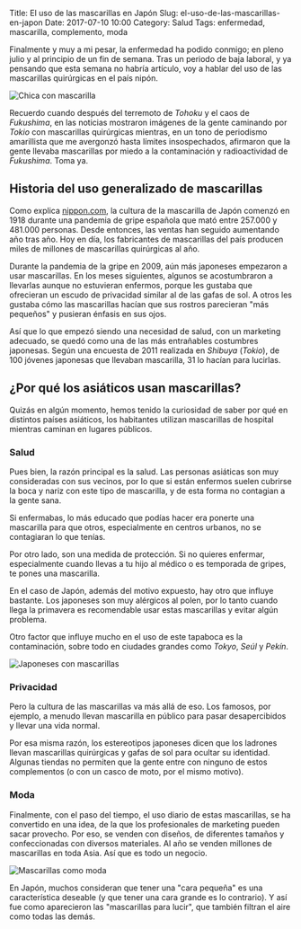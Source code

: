 Title: El uso de las mascarillas en Japón
Slug: el-uso-de-las-mascarillas-en-japon
Date: 2017-07-10 10:00
Category: Salud
Tags: enfermedad, mascarilla, complemento, moda



Finalmente y muy a mi pesar, la enfermedad ha podido conmigo; en pleno julio y al principio de un fin de semana. Tras un periodo de baja laboral, y ya pensando que esta semana no habría artículo, voy a hablar del uso de las mascarillas quirúrgicas en el país nipón.

![Chica con mascarilla]({filename}/images/chica-con-mascarilla.jpg)

Recuerdo cuando después del terremoto de *Tohoku* y el caos de *Fukushima*, en las noticias mostraron imágenes de la gente caminando por *Tokio* con mascarillas quirúrgicas mientras, en un tono de periodismo amarillista que me avergonzó hasta límites insospechados, afirmaron que la gente llevaba mascarillas por miedo a la contaminación y radioactividad de *Fukushima*. Toma ya.

## Historia del uso generalizado de mascarillas

Como explica [nippon.com](http://www.nippon.com/es/features/jg00084/), la cultura de la mascarilla de Japón comenzó en 1918 durante una pandemia de gripe española que mató entre 257.000 y 481.000 personas. Desde entonces, las ventas han seguido aumentando año tras año. Hoy en día, los fabricantes de mascarillas del país producen miles de millones de mascarillas quirúrgicas al año.

Durante la pandemia de la gripe en 2009, aún más japoneses empezaron a usar mascarillas. En los meses siguientes, algunos se acostumbraron a llevarlas aunque no estuvieran enfermos, porque les gustaba que ofrecieran un escudo de privacidad similar al de las gafas de sol. A otros les gustaba cómo las mascarillas hacían que sus rostros parecieran "más pequeños" y pusieran énfasis en sus ojos.

Así que lo que empezó siendo una necesidad de salud, con un marketing adecuado, se quedó como una de las más entrañables costumbres japonesas. Según una encuesta de 2011 realizada en *Shibuya* (*Tokio*), de 100 jóvenes japonesas que llevaban mascarilla, 31 lo hacían para lucirlas.

## ¿Por qué los asiáticos usan mascarillas?

Quizás en algún momento, hemos tenido la curiosidad de saber por qué en distintos países asiáticos, los habitantes utilizan mascarillas de hospital mientras caminan en lugares públicos.

### Salud

Pues bien, la razón principal es la salud. Las personas asiáticas son muy consideradas con sus vecinos, por lo que si están enfermos suelen cubrirse la boca y nariz con este tipo de mascarilla, y de esta forma no contagian a la gente sana.

Si enfermabas, lo más educado que podías hacer era ponerte una mascarilla para que otros, especialmente en centros urbanos, no se contagiaran lo que tenías.

Por otro lado, son una medida de protección. Si no quieres enfermar, especialmente cuando llevas a tu hijo al médico o es temporada de gripes, te pones una mascarilla.

En el caso de Japón, además del motivo expuesto, hay otro que influye bastante. Los japoneses son muy alérgicos al polen, por lo tanto cuando llega la primavera es recomendable usar estas mascarillas y evitar algún problema.

Otro factor que influye mucho en el uso de este tapaboca es la contaminación, sobre todo en ciudades grandes como *Tokyo*, *Seúl* y *Pekín*.

![Japoneses con mascarillas]({filename}/images/japoneses-con-mascarillas.jpg)

### Privacidad

Pero la cultura de las mascarillas va más allá de eso. Los famosos, por ejemplo, a menudo llevan mascarilla en público para pasar desapercibidos y llevar una vida normal.

Por esa misma razón, los estereotipos japoneses dicen que los ladrones llevan mascarillas quirúrgicas y gafas de sol para ocultar su identidad. Algunas tiendas no permiten que la gente entre con ninguno de estos complementos (o con un casco de moto, por el mismo motivo).

### Moda

Finalmente, con el paso del tiempo, el uso diario de estas mascarillas, se ha convertido en una idea, de la que los profesionales de marketing pueden sacar provecho. Por eso, se venden con diseños, de diferentes tamaños y confeccionadas con diversos materiales. Al año se venden millones de mascarillas en toda Asia. Así que es todo un negocio.

![Mascarillas como moda]({filename}/images/mascarillas-como-moda.jpg)

En Japón, muchos consideran que tener una "cara pequeña" es una característica deseable (y que tener una cara grande es lo contrario). Y así fue como aparecieron las "mascarillas para lucir", que también filtran el aire como todas las demás.
